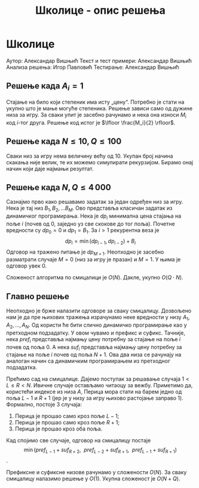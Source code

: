 ﻿---
title: Школице - опис решења
---

# Школице
Аутор: Александар Вишњић
Текст и тест примери: Александар Вишњић
Анализа решења: Игор Павловић
Тестирање: Александар Вишњић

## Решење када $A_i = 1$
Стајање на било који степеник има исту „цену“. Потребно је стати на укупно што је мање могуће степеника. Решење зависи само од дужине низа за игру. За сваки упит је засебно рачунамо и нека она износи $M_i$ код $i$-тог друга. Решење код истог је $\lfloor \frac{M_i}{2} \rfloor$.

## Решење када $N\leq 10, Q\leq 100$
Сваки низ за игру нема величину већу од $10$. Укупан број начина скакања није велик, те их можемо симулирати рекурзијом. Бирамо онај начин који даје најмањи резултат.

## Решење када $N,Q \leq 4\, 000$
Сазнајмо прво како решавамо задатак за један одређен низ за игру. Нека је тај низ $B_1,B_2,\ldots B_M$. Ово представља класичан задатак из динамичког програмирања. Нека је ${dp}_i$ минимална цена стајања на поље $i$ (почев од $0$, заједно уз све скокове до тог поља). Почетне вредности су ${dp}_0 = 0$ и ${dp}_1 = B_1$. За $i>1$ рекурентна веза је $${dp}_i = \min({dp}_{i-1},{dp}_{i-2})  + B_i$$
Одговор на тражено питање је ${dp}_{M+1}$. Неопходно је засебно разматрати случаје $M=0$ (низ за игру је празан) и $M=1$. У њима је одговор увек $0$.

Сложеност алгоритма по смицалици је $O(N)$. Дакле, укупно $O(Q\cdot N)$.

## Главно решење

Неопходно је брже налазити одговоре за сваку смицалицу. Дозвољено нам је да пре њихових тражења израчунамо неке вредности у низу $A_1,A_2,\ldots , A_N$. Од користи ће бити слично динамичко програмирање као у претходном подзадатку. У овом чувамо и префикс и суфикс. Тачније, нека ${pref}_i$ представља најмању цену потребну за стајање на поље $i$ почев од поља $0$. А нека ${suf}_i$ представља најмању цену потребну за стајање на поље $i$ почев од поља $N+1$. Ова два низа се рачунају на аналоган начин са динамичким програмирањем из претходног подзадатка.

Прећимо сад на смицалице. Дајемо поступак за решавање случаја $1 < L \leq R < N$. Ивичне случаје остављамо читаоцу за вежбу. Приметимо да, користећи индексе из низа $A$, Перица мора стати на барем једно од поља $L-1$ и $R+1$ (јер је у низу за игру њихово растојање заправо $1$). Формално, постоје $3$ случаја:

1. Перица је прошао само кроз поље $L-1$;
2. Перица је прошао само кроз поље $R+1$;
3. Перица је прошао кроз оба поља.

Кад спојимо све случаје, одговор на смицалицу постаје $$\min({pref}_{L-1}+{suf}_{R+2}, \ \ {pref}_{L-2}+{suf}_{R+1},\ \ {pref}_{L-1}+{suf}_{R+1})$$.

Префиксне и суфиксне низове рачунамо у сложености $O(N)$. За сваку смицалицу налазимо решење у $O(1)$. Укупна сложеност је $O(N+Q)$.
